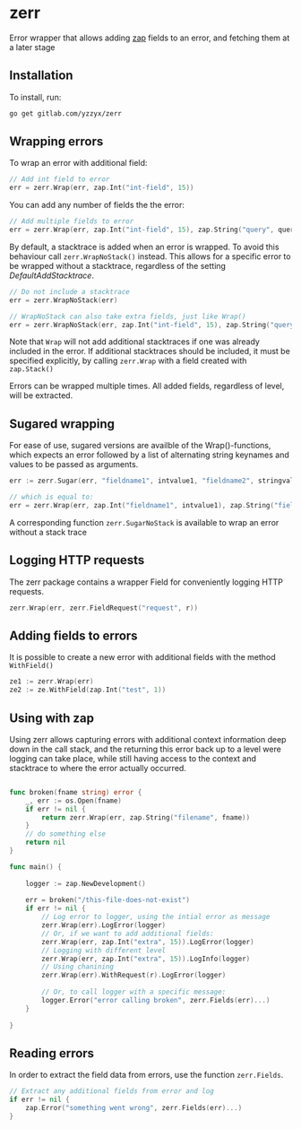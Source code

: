 zerr
====

Error wrapper that allows adding [zap](https://github.com/uber-go/zap) fields to an error, and
fetching them at a later stage

Installation
------------

To install, run:

```bash
go get gitlab.com/yzzyx/zerr
```

Wrapping errors
---------------

To wrap an error with additional field:
```go
// Add int field to error
err = zerr.Wrap(err, zap.Int("int-field", 15))
```

You can add any number of fields the the error:
```go
// Add multiple fields to error
err = zerr.Wrap(err, zap.Int("int-field", 15), zap.String("query", query), zap.Any("obj", obj))
```

By default, a stacktrace is added when an error is wrapped.
To avoid this behaviour call `zerr.WrapNoStack()` instead. This allows for a specific error to be wrapped without a stacktrace, regardless of the
  setting *DefaultAddStacktrace*.

```go
// Do not include a stacktrace
err = zerr.WrapNoStack(err)

// WrapNoStack can also take extra fields, just like Wrap()
err = zerr.WrapNoStack(err, zap.Int("int-field", 15), zap.String("query", query))
```

Note that `Wrap` will not add additional stacktraces if one was already included in the error.
If additional stacktraces should be included, it must be specified explicitly, by calling `zerr.Wrap`
with a field created with `zap.Stack()`

Errors can be wrapped multiple times. All added fields, regardless of level, will be extracted.

Sugared wrapping
----------------

For ease of use, sugared versions are availble of the Wrap()-functions, which expects an error followed by a list
of alternating string keynames and values to be passed as arguments.

```go
err := zerr.Sugar(err, "fieldname1", intvalue1, "fieldname2", stringvalue2)

// which is equal to:
err = zerr.Wrap(err, zap.Int("fieldname1", intvalue1), zap.String("fieldname2", stringvalue2))
```

A corresponding function `zerr.SugarNoStack` is available to wrap an error without a stack trace

Logging HTTP requests
---------------------

The zerr package contains a wrapper Field for conveniently logging HTTP requests.

```go
zerr.Wrap(err, zerr.FieldRequest("request", r))
```

Adding fields to errors
-----------------------

It is possible to create a new error with additional fields with the method `WithField()`

```go
ze1 := zerr.Wrap(err)
ze2 := ze.WithField(zap.Int("test", 1))
```

Using with zap
--------------

Using zerr allows capturing errors with additional context information deep down in the call stack,
and the returning this error back up to a level were logging can take place,
while still having access to the context and stacktrace to where the error actually occurred.

```go

func broken(fname string) error {
    _, err := os.Open(fname)
    if err != nil {
        return zerr.Wrap(err, zap.String("filename", fname))
    }
    // do something else
    return nil
}   

func main() {
    
    logger := zap.NewDevelopment()
    
    err = broken("/this-file-does-not-exist")
    if err != nil {
    	// Log error to logger, using the intial error as message
    	zerr.Wrap(err).LogError(logger)
    	// Or, if we want to add additional fields:
    	zerr.Wrap(err, zap.Int("extra", 15)).LogError(logger)
    	// Logging with different level
    	zerr.Wrap(err, zap.Int("extra", 15)).LogInfo(logger)
    	// Using chanining
    	zerr.Wrap(err).WithRequest(r).LogError(logger)
    	
    	// Or, to call logger with a specific message:
        logger.Error("error calling broken", zerr.Fields(err)...)
    }
    
}
```


Reading errors
--------------

In order to extract the field data from errors, use the function `zerr.Fields`.

```go
// Extract any additional fields from error and log
if err != nil {
    zap.Error("something went wrong", zerr.Fields(err)...)
}
```
